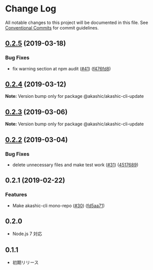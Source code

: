 # Change Log

All notable changes to this project will be documented in this file.
See [Conventional Commits](https://conventionalcommits.org) for commit guidelines.

## [0.2.5](https://github-com-akashic-cli/akashic-games/akashic-cli/compare/@akashic/akashic-cli-update@0.2.4...@akashic/akashic-cli-update@0.2.5) (2019-03-18)


### Bug Fixes

* fix warning section at npm audit ([#41](https://github-com-akashic-cli/akashic-games/akashic-cli/issues/41)) ([f476fd8](https://github-com-akashic-cli/akashic-games/akashic-cli/commit/f476fd8))





## [0.2.4](https://github-com-akashic-cli/akashic-games/akashic-cli/compare/@akashic/akashic-cli-update@0.2.3...@akashic/akashic-cli-update@0.2.4) (2019-03-12)

**Note:** Version bump only for package @akashic/akashic-cli-update





## [0.2.3](https://github-com-akashic-cli/akashic-games/akashic-cli/compare/@akashic/akashic-cli-update@0.2.2...@akashic/akashic-cli-update@0.2.3) (2019-03-06)

**Note:** Version bump only for package @akashic/akashic-cli-update





## [0.2.2](https://github-com-akashic-cli/akashic-games/akashic-cli/compare/@akashic/akashic-cli-update@0.2.1...@akashic/akashic-cli-update@0.2.2) (2019-03-04)


### Bug Fixes

* delete unnecessary files and make test work ([#31](https://github-com-akashic-cli/akashic-games/akashic-cli/issues/31)) ([4517689](https://github-com-akashic-cli/akashic-games/akashic-cli/commit/4517689))





## 0.2.1 (2019-02-22)


### Features

* Make akashic-cli mono-repo ([#30](https://github-com-akashic-cli/akashic-games/akashic-cli/issues/30)) ([fd5aa71](https://github-com-akashic-cli/akashic-games/akashic-cli/commit/fd5aa71))





## 0.2.0
* Node.js 7 対応

## 0.1.1
* 初期リリース
